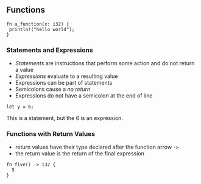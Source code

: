 ## Functions

```
fn a_function(x: i32) {
 println!("hello world");
}
```

### Statements and Expressions
* _Statements_ are instructions that perform some action and do not return a value
* _Expressions_ evaluate to a resulting value
* Expressions can be part of statements
* Semicolons cause a _no return_
* Expressions do not have a semicolon at the end of line

```
let y = 6;
```

This is a statement, but the 6 is an expression.

### Functions with Return Values
* return values have their type declared after the function arrow `->`
* the return value is the return of the final expression

```
fn five() -> i32 {
  5
}
```
